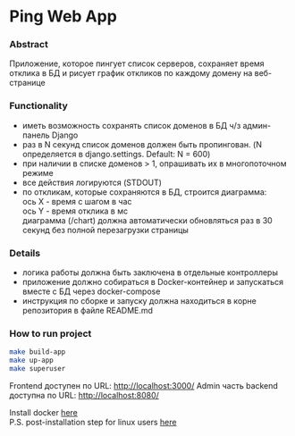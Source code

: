 # Ping Web App

### Abstract

Приложение, которое пингует список серверов, сохраняет время отклика в БД и рисует график откликов по каждому домену на веб-странице

### Functionality

- иметь возможность сохранять список доменов в БД ч/з админ-панель Django
- раз в N секунд список доменов должен быть пропингован. (N определяется в django.settings. Default: N = 600)
- при наличии в списке доменов > 1, опрашивать их в многопоточном режиме
- все действия логируются (STDOUT)
- по откликам, которые сохраняются в БД, строится диаграмма: \
ось Х - время с шагом в час \
ось Y - время отклика в мс \
диаграмма (/chart) должна автоматически обновляться раз в 30 секунд без полной перезагрузки страницы


### Details

- логика работы должна быть заключена в отдельные контроллеры
- приложение должно собираться в Docker-контейнер и запускаться вместе с БД через docker-compose
- инструкция по сборке и запуску должна находиться в корне репозитория в файле README.md

### How to run project

```bash
make build-app
make up-app
make superuser
```
Frontend доступен по URL: [http://localhost:3000/](http://localhost:3000/)
Admin часть backend доступна по URL: [http://localhost:8080/](http://localhost:8080/)

Install docker [here](https://docs.docker.com/engine/install/) \
P.S. post-installation step for linux users [here](https://docs.docker.com/engine/install/linux-postinstall/)
